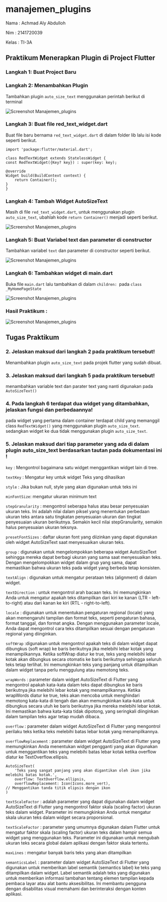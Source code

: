 # manajemen_plugins

Nama : Achmad Aly Abdulloh

Nim : 2141720039

Kelas : TI-3A

## Praktikum Menerapkan Plugin di Project Flutter

### Langkah 1: Buat Project Baru

### Langkah 2: Menambahkan Plugin

Tambahkan plugin `auto_size_text` menggunakan perintah berikut di terminal

![Screenshot Manajemen_plugins](../manajemen_plugins/doc/P-L2.png)

### Langkah 3: Buat file red_text_widget.dart

Buat file baru bernama `red_text_widget.dart` di dalam folder lib lalu isi kode seperti berikut.

    import 'package:flutter/material.dart';

    class RedTextWidget extends StatelessWidget {
    const RedTextWidget({Key? key}) : super(key: key);

    @override
    Widget build(BuildContext context) {
        return Container();
    }
    }

### Langkah 4: Tambah Widget AutoSizeText

Masih di file `red_text_widget.dart`, untuk menggunakan plugin `auto_size_text`, ubahlah kode `return Container()` menjadi seperti berikut.

![Screenshot Manajemen_plugins](../manajemen_plugins/doc/P-L4.png)

### Langkah 5: Buat Variabel text dan parameter di constructor

Tambahkan variabel `text` dan parameter di constructor seperti berikut.

![Screenshot Manajemen_plugins](../manajemen_plugins/doc/P-L5.png)

### Langkah 6: Tambahkan widget di main.dart

Buka file `main.dart` lalu tambahkan di dalam `children: `pada `class _MyHomePageState`

![Screenshot Manajemen_plugins](../manajemen_plugins/doc/P-L6.png)

### Hasil Praktikum :
![Screenshot Manajemen_plugins](../manajemen_plugins/doc/hasil.png)


## Tugas Praktikum

### 2. Jelaskan maksud dari langkah 2 pada praktikum tersebut!

Menambahkan plugin `auto_size_text` pada projek flutter yang sudah dibuat.

### 3. Jelaskan maksud dari langkah 5 pada praktikum tersebut!

menambahkan variable text dan parater text yang nanti digunakan pada `AutoSizeText()`

### 4. Pada langkah 6 terdapat dua widget yang ditambahkan, jelaskan fungsi dan perbedaannya!

pada widget yang pertama dalam container terdapat child yang memanggil class `RedTextWidget()` yang menggunakan plugin `auto_size_text`. sedangkan widget ke dua tidak menggunakan plugin `auto_size_text`.

### 5. Jelaskan maksud dari tiap parameter yang ada di dalam plugin auto_size_text berdasarkan tautan pada dokumentasi ini !

`key` : Mengontrol bagaimana satu widget menggantikan widget lain di tree.

`textKey` : Mengatur key untuk widget Teks yang dihasilkan

`style` : Jika bukan null, style yang akan digunakan untuk teks ini

`minFontSize`: mengatur ukuran minimum text

`stepGranularity` : mengontrol seberapa halus atau besar penyesuaian ukuran teks. Ini adalah nilai dalam piksel yang menentukan perbedaan ukuran teks antara satu tingkatan penyesuaian ukuran dan tingkat penyesuaian ukuran berikutnya. Semakin kecil nilai stepGranularity, semakin halus penyesuaian ukuran teksnya.

`presetFontSizes` : daftar ukuran font yang diizinkan yang dapat digunakan oleh widget AutoSizeText saat menyesuaikan ukuran teks. 

`group` : digunakan untuk mengelompokkan beberapa widget AutoSizeText sehingga mereka dapat berbagi ukuran yang sama saat menyesuaikan teks. Dengan mengelompokkan widget dalam grup yang sama, dapat memastikan bahwa ukuran teks pada widget yang berbeda tetap konsisten.

`textAlign` : digunakan untuk mengatur perataan teks (alignment) di dalam widget. 

`textDirection` : untuk mengontrol arah bacaan teks. Ini memungkinkan Anda untuk mengatur apakah teks ditampilkan dari kiri ke kanan (LTR - left-to-right) atau dari kanan ke kiri (RTL - right-to-left).

`locale` : digunakan untuk menentukan pengaturan regional (locale) yang akan memengaruhi tampilan dan format teks, seperti pengaturan bahasa, format tanggal, dan format angka. Dengan menggunakan parameter locale, Anda dapat mengontrol cara teks ditampilkan sesuai dengan pengaturan regional yang diinginkan.

`softWrap` :digunakan untuk mengontrol apakah teks di dalam widget dapat dibungkus (soft wrap) ke baris berikutnya jika melebihi lebar kotak yang menampilkannya.
Ketika softWrap diatur ke true, teks yang melebihi lebar kotak akan dibungkus secara otomatis ke baris berikutnya sehingga seluruh teks tetap terlihat. Ini memungkinkan teks yang panjang untuk ditampilkan dalam widget tanpa perlu menggulung atau memotong teks.

`wrapWords` :  parameter dalam widget AutoSizeText di Flutter yang mengontrol apakah kata-kata dalam teks dapat dibungkus ke baris berikutnya jika melebihi lebar kotak yang menampilkannya. Ketika wrapWords diatur ke true, teks akan mencoba untuk menghindari memotong kata-kata di tengah dan akan memungkinkan kata-kata untuk dibungkus secara utuh ke baris berikutnya jika mereka melebihi lebar kotak. Ini memastikan bahwa kata-kata tidak dipotong, yang seringkali diinginkan dalam tampilan teks agar tetap mudah dibaca.

`overflow` : parameter dalam widget AutoSizeText di Flutter yang mengontrol perilaku teks ketika teks melebihi batas lebar kotak yang menampilkannya.

`overflowReplacement` : parameter dalam widget AutoSizeText di Flutter yang memungkinkan Anda menentukan widget pengganti yang akan digunakan untuk menggantikan teks yang melebihi batas lebar kotak ketika overflow diatur ke TextOverflow.ellipsis.

    AutoSizeText(
        'Teks yang sangat panjang yang akan digantikan oleh ikon jika melebihi batas kotak.',
        overflow: TextOverflow.ellipsis,
        overflowReplacement: Icon(Icons.more_vert), 
    // Menggantikan tanda titik elipsis dengan ikon
    )

`textScaleFactor` : adalah parameter yang dapat digunakan dalam widget AutoSizeText di Flutter yang mengontrol faktor skala (scaling factor) ukuran teks dalam widget. Parameter ini memungkinkan Anda untuk mengatur skala ukuran teks dalam widget secara proporsional.

`textScaleFactor` : parameter yang umumnya digunakan dalam Flutter untuk mengatur faktor skala (scaling factor) ukuran teks dalam hampir semua widget yang menggunakan teks. Parameter ini digunakan untuk mengubah ukuran teks secara global dalam aplikasi dengan faktor skala tertentu.

`maxLines` : mengatur banyak baris teks yang akan ditampilkan

`semanticsLabel` : parameter dalam widget AutoSizeText di Flutter yang digunakan untuk memberikan label semantik (semantics label) ke teks yang ditampilkan dalam widget. Label semantik adalah teks yang digunakan untuk memberikan informasi tambahan tentang elemen tampilan kepada pembaca layar atau alat bantu aksesibilitas. Ini membantu pengguna dengan disabilitas visual memahami dan berinteraksi dengan konten aplikasi.